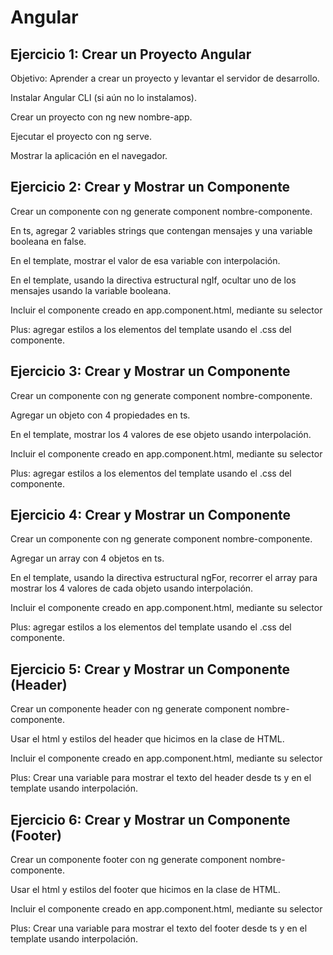 # Angular


## Ejercicio 1: Crear un Proyecto Angular
Objetivo: Aprender a crear un proyecto y levantar el servidor de desarrollo.

Instalar Angular CLI (si aún no lo instalamos).

Crear un proyecto con ng new nombre-app.

Ejecutar el proyecto con ng serve.

Mostrar la aplicación en el navegador.

## Ejercicio 2: Crear y Mostrar un Componente
Crear un componente con ng generate component nombre-componente.

En ts, agregar 2 variables strings que contengan mensajes y una variable booleana en false.

En el template, mostrar el valor de esa variable con interpolación.

En el template, usando la directiva estructural ngIf, ocultar uno de los mensajes usando la variable booleana.

Incluir el componente creado en app.component.html, mediante su selector <app-nombre-componente></app-nombre-componente>

Plus: agregar estilos a los elementos del template usando el .css del componente.

## Ejercicio 3: Crear y Mostrar un Componente
Crear un componente con ng generate component nombre-componente.

Agregar un objeto con 4 propiedades en ts.

En el template, mostrar los 4 valores de ese objeto usando interpolación.

Incluir el componente creado en app.component.html, mediante su selector <app-nombre-componente></app-nombre-componente>

Plus: agregar estilos a los elementos del template usando el .css del componente.

## Ejercicio 4: Crear y Mostrar un Componente
Crear un componente con ng generate component nombre-componente.

Agregar un array con 4 objetos en ts.

En el template, usando la directiva estructural ngFor, recorrer el array para mostrar los 4 valores de cada objeto usando interpolación.

Incluir el componente creado en app.component.html, mediante su selector <app-nombre-componente></app-nombre-componente>

Plus: agregar estilos a los elementos del template usando el .css del componente.

## Ejercicio 5: Crear y Mostrar un Componente (Header)
Crear un componente header con ng generate component nombre-componente.

Usar el html y estilos del header que hicimos en la clase de HTML.

Incluir el componente creado en app.component.html, mediante su selector <app-nombre-componente></app-nombre-componente>

Plus: Crear una variable para mostrar el texto del header desde ts y en el template usando interpolación.

## Ejercicio 6: Crear y Mostrar un Componente (Footer)
Crear un componente footer con ng generate component nombre-componente.

Usar el html y estilos del footer que hicimos en la clase de HTML.

Incluir el componente creado en app.component.html, mediante su selector <app-nombre-componente></app-nombre-componente>

Plus: Crear una variable para mostrar el texto del footer desde ts y en el template usando interpolación.
